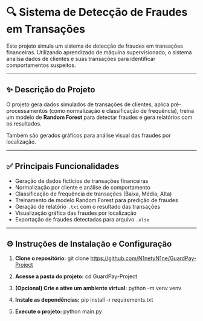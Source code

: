 # 🔍 Sistema de Detecção de Fraudes em Transações

Este projeto simula um sistema de detecção de fraudes em transações financeiras. Utilizando aprendizado de máquina supervisionado, 
o sistema analisa dados de clientes e suas transações para identificar comportamentos suspeitos.

---

## ✨ Descrição do Projeto

O projeto gera dados simulados de transações de clientes, aplica pré-processamentos (como normalização e classificação de frequência),
treina um modelo de **Random Forest** para detectar fraudes e gera relatórios com os resultados.

Também são gerados gráficos para análise visual das fraudes por localização.

---

## ✅ Principais Funcionalidades

- Geração de dados fictícios de transações financeiras
- Normalização por cliente e análise de comportamento
- Classificação de frequência de transações (Baixa, Média, Alta)
- Treinamento de modelo Random Forest para predição de fraudes
- Geração de relatório `.txt` com o resultado das transações
- Visualização gráfica das fraudes por localização
- Exportação de fraudes detectadas para arquivo `.xlsx`

---

## ⚙️ Instruções de Instalação e Configuração

1. **Clone o repositório:**
   git clone https://github.com/N1netyN1ne/GuardPay-Project
   
2. **Acesse a pasta do projeto:**
    cd GuardPay-Project

3. **(Opcional) Crie e ative um ambiente virtual:**
    python -m venv venv

4. **Instale as dependências:**
    pip install -r requirements.txt

5. **Execute o projeto:**
    python main.py
